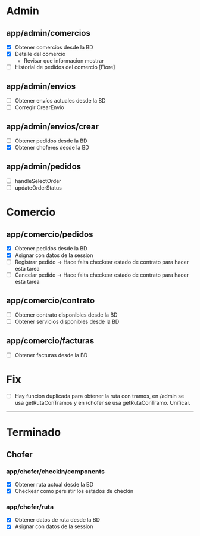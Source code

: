 # Admin

## app/admin/comercios

- [x] Obtener comercios desde la BD
- [x] Detalle del comercio
  - Revisar que informacion mostrar
- [ ] Historial de pedidos del comercio [Fiore]

## app/admin/envios

- [ ] Obtener envíos actuales desde la BD
- [ ] Corregir CrearEnvio

## app/admin/envios/crear

- [ ] Obtener pedidos desde la BD
- [x] Obtener choferes desde la BD

## app/admin/pedidos

- [ ] handleSelectOrder
- [ ] updateOrderStatus

# Comercio

## app/comercio/pedidos

- [x] Obtener pedidos desde la BD
- [x] Asignar con datos de la session
- [ ] Registrar pedido -> Hace falta checkear estado de contrato para hacer esta tarea
- [ ] Cancelar pedido -> Hace falta checkear estado de contrato para hacer esta tarea

## app/comercio/contrato

- [ ] Obtener contrato disponibles desde la BD
- [ ] Obtener servicios disponibles desde la BD

## app/comercio/facturas

- [ ] Obtener facturas desde la BD

# Fix

- [ ] Hay funcion duplicada para obtener la ruta con tramos, en /admin se usa getRutaConTramos y en /chofer se usa getRutaConTramo. Unificar.

---

# Terminado

## Chofer

### app/chofer/checkin/components

- [x] Obtener ruta actual desde la BD
- [x] Checkear como persistir los estados de checkin

### app/chofer/ruta

- [x] Obtener datos de ruta desde la BD
- [x] Asignar con datos de la session
